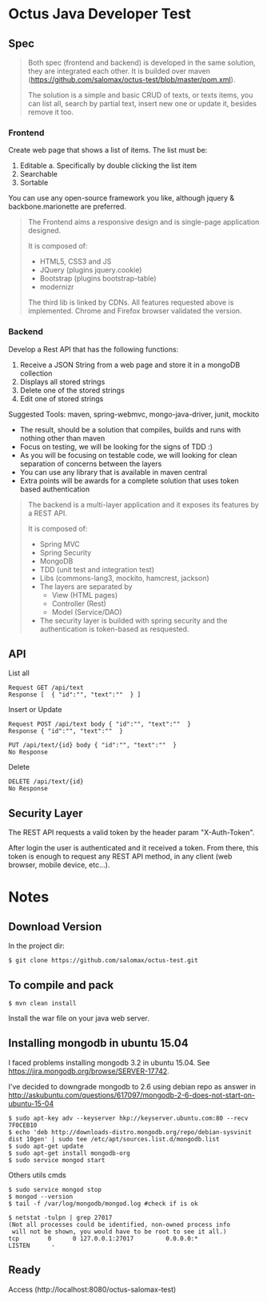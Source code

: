# Octus Java Developer Test

## Spec

>Both spec (frontend and backend) is developed in the same solution, they are integrated each other.
>It is builded over maven (https://github.com/salomax/octus-test/blob/master/pom.xml).
>
>The solution is a simple and basic CRUD of texts, or texts items, you can list all, search by partial text, insert new one or update it, besides remove it too. 

### Frontend
	
Create web page that shows a list of items. The list must be:

  1. Editable
    a. Specifically by double clicking the list item
  2. Searchable
  3. Sortable
	
You can use any open-source framework you like, although jquery & backbone.marionette are preferred.

> The Frontend aims a responsive design and is single-page application designed.
>
> It is composed of:
>   - HTML5, CSS3 and JS
>   - JQuery (plugins jquery.cookie)
>   - Bootstrap (plugins bootstrap-table)
>   - modernizr
>
> The third lib is linked by CDNs.
> All features requested above is implemented.
> Chrome and Firefox browser validated the version. 

### Backend

Develop a Rest API that has the following functions:

1. Receive a JSON String from a web page and store it in a mongoDB collection
2. Displays all stored strings
3. Delete one of the stored strings
4. Edit one of stored strings

Suggested Tools: maven, spring-webmvc, mongo-java-driver, junit, mockito

* The result, should be a solution that compiles, builds and runs with nothing other than maven
* Focus on testing, we will be looking for the signs of TDD :)
* As you will be focusing on testable code, we will looking for clean separation of concerns between the layers
* You can use any library that is available in maven central
* Extra points will be awards for a complete solution that uses token based authentication

> The backend is a multi-layer application and it exposes its features by a REST API.
>
> It is composed of:
>   - Spring MVC
>   - Spring Security
>   - MongoDB
>   - TDD (unit test and integration test)
>   - Libs (commons-lang3, mockito, hamcrest, jackson)
>   - The layers are separated by 
>      - View (HTML pages)
>      - Controller (Rest)
>      - Model (Service/DAO)
>   - The security layer is builded with spring security and the authentication is token-based as resquested.

## API

List all

	Request GET /api/text
	Response [  { "id":"", "text":""  } ]

Insert or Update

	Request POST /api/text body { "id":"", "text":""  }
	Response { "id":"", "text":""  }
	
	PUT /api/text/{id} body { "id":"", "text":""  }
	No Response

Delete

	DELETE /api/text/{id}
	No Response
	
## Security Layer

The REST API requests a valid token by the header param "X-Auth-Token". 

After login the user is authenticated and it received a token. From there, this token is enough to request any REST API method, in any client (web browser, mobile device, etc...). 

	
# Notes

## Download Version
	
In the project dir:

	$ git clone https://github.com/salomax/octus-test.git

## To compile and pack

	$ mvn clean install

Install the war file on your java web server.

## Installing mongodb in ubuntu 15.04

I faced problems installing mongodb 3.2 in ubuntu 15.04. See https://jira.mongodb.org/browse/SERVER-17742.

I've decided to downgrade mongodb to 2.6 using debian repo as answer in http://askubuntu.com/questions/617097/mongodb-2-6-does-not-start-on-ubuntu-15-04

	$ sudo apt-key adv --keyserver hkp://keyserver.ubuntu.com:80 --recv 7F0CEB10
	$ echo 'deb http://downloads-distro.mongodb.org/repo/debian-sysvinit dist 10gen' | sudo tee /etc/apt/sources.list.d/mongodb.list
	$ sudo apt-get update
	$ sudo apt-get install mongodb-org
	$ sudo service mongod start
	
Others utils cmds

	$ sudo service mongod stop
	$ mongod --version
	$ tail -f /var/log/mongodb/mongod.log #check if is ok
	
	$ netstat -tulpn | grep 27017
	(Not all processes could be identified, non-owned process info
	 will not be shown, you would have to be root to see it all.)
	tcp        0      0 127.0.0.1:27017         0.0.0.0:*               LISTEN      - 
	
## Ready

Access 
	(http://localhost:8080/octus-salomax-test)
